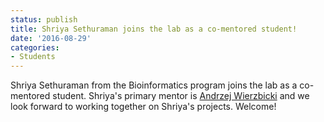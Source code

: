 ```yaml
---
status: publish
title: Shriya Sethuraman joins the lab as a co-mentored student!
date: '2016-08-29'
categories:
- Students
---
```


Shriya Sethuraman from the Bioinformatics program joins the lab as a co-mentored student. Shriya's primary mentor is <a href="http://labs.mcdb.lsa.umich.edu/labs/wierzbicki/">Andrzej Wierzbicki</a> and we look forward to working together on Shriya's projects. Welcome!
